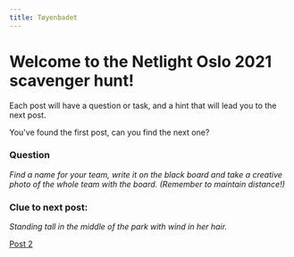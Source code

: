 ```yaml
---
title: Tøyenbadet
---
```


#  Welcome to the Netlight Oslo 2021 scavenger hunt!

Each post will have a question or task, and a hint that will lead you to the next post.

You've found the first post, can you find the next one?

### Question
_Find a name for your team, write it on the black board and take a creative photo of the whole team with the board. (Remember to maintain distance!)_

### Clue to next post:
_Standing tall in the middle of the park with wind in her hair._


[Post 2](https://martiaos.github.io/54c3b879656e7061726b656e/)
